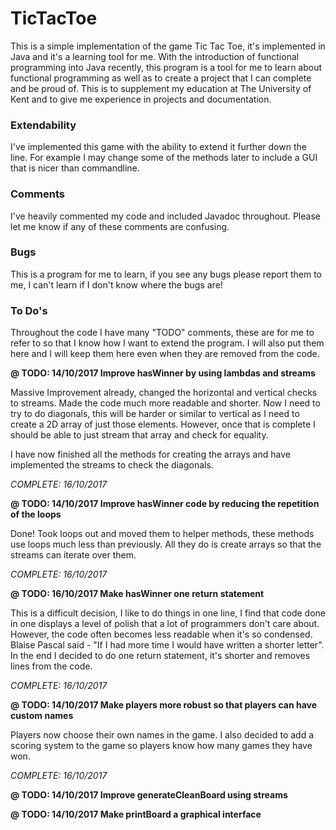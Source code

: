 # TicTacToe

This is a simple implementation of the game Tic Tac Toe,
it's implemented in Java and it's a learning tool for me.
With the introduction of functional programming into
Java recently, this program is a tool for me to 
learn about functional programming as well as to create
a project that I can complete and be proud of. This
is to supplement my education at The University of Kent
and to give me experience in projects and documentation.

### Extendability

I've implemented this game with the ability to extend it
further down the line. For example I may change some
of the methods later to include a GUI that is nicer
than commandline.

### Comments

I've heavily commented my code and included Javadoc
throughout. Please let me know if any of these comments
are confusing.

### Bugs

This is a program for me to learn, if you see any bugs
please report them to me, I can't learn if I don't know
where the bugs are!

### To Do's

Throughout the code I have many "TODO" comments, these
are for me to refer to so that I know how I want to extend
the program. I will also put them here and I will keep them
here even when they are removed from the code.

**@ TODO: 14/10/2017 Improve hasWinner by using lambdas and streams**
 
Massive Improvement already, changed the horizontal and vertical
checks to streams. Made the code much more readable and shorter.
Now I need to try to do diagonals, this will be harder or similar
to vertical as I need to create a 2D array of just those elements.
However, once that is complete I should be able to just stream that
array and check for equality.

I have now finished all the methods for creating the arrays and have
implemented the streams to check the diagonals.

*COMPLETE: 16/10/2017*
 
**@ TODO: 14/10/2017 Improve hasWinner code by reducing the repetition of the loops**
 
Done! Took loops out and moved them to helper methods, these methods
use loops much less than previously. All they do is create arrays so
that the streams can iterate over them.

*COMPLETE: 16/10/2017*
 
**@ TODO: 16/10/2017 Make hasWinner one return statement**
 
This is a difficult decision, I like to do things in one line, I find
that code done in one displays a level of polish that a lot of programmers
don't care about. However, the code often becomes less readable when 
it's so condensed. Blaise Pascal said - "If I had more time I would have
written a shorter letter". In the end I decided to do one return 
statement, it's shorter and removes lines from the code.

*COMPLETE: 16/10/2017*

**@ TODO: 14/10/2017 Make players more robust so that players can have custom names**

Players now choose their own names in the game. I also decided to add
a scoring system to the game so players know how many games they have
won.

*COMPLETE: 16/10/2017*

**@ TODO: 14/10/2017 Improve generateCleanBoard using streams**

**@ TODO: 14/10/2017 Make printBoard a graphical interface**
